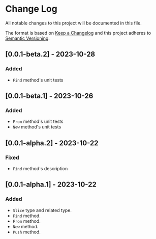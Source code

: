 # Change Log

All notable changes to this project will be documented in this file.

The format is based on [Keep a Changelog](http://keepachangelog.com/)
and this project adheres to [Semantic Versioning](http://semver.org/).

## [0.0.1-beta.2] - 2023-10-28

### Added

- `Find` method's unit tests

## [0.0.1-beta.1] - 2023-10-26

### Added

- `From` method's unit tests
- `New` method's unit tests

## [0.0.1-alpha.2] - 2023-10-22

### Fixed

- `Find` method's description

## [0.0.1-alpha.1] - 2023-10-22

### Added

- `Slice` type and related type.
- `Find` method.
- `From` method.
- `New` method.
- `Push` method.
